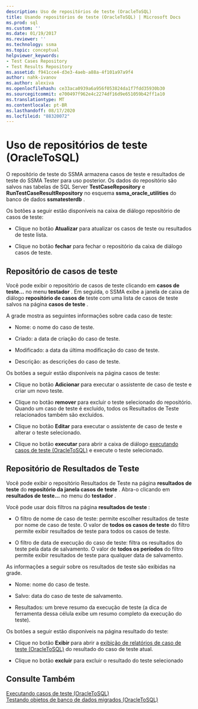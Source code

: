 ```yaml
---
description: Uso de repositórios de teste (OracleToSQL)
title: Usando repositórios de teste (OracleToSQL) | Microsoft Docs
ms.prod: sql
ms.custom: ''
ms.date: 01/19/2017
ms.reviewer: ''
ms.technology: ssma
ms.topic: conceptual
helpviewer_keywords:
- Test Cases Repository
- Test Results Repository
ms.assetid: f941cce4-d3e3-4aeb-a88a-4f101a97a9f4
author: nahk-ivanov
ms.author: alexiva
ms.openlocfilehash: ce33aca0939a6a956f053824da1f7fdd35930b30
ms.sourcegitcommit: e700497f962e4c2274df16d9e651059b42ff1a10
ms.translationtype: MT
ms.contentlocale: pt-BR
ms.lasthandoff: 08/17/2020
ms.locfileid: "88320072"
---
```

# <a name="using-test-repositories-oracletosql"></a>Uso de repositórios de teste (OracleToSQL)
O repositório de teste do SSMA armazena casos de teste e resultados de teste do SSMA Tester para uso posterior. Os dados do repositório são salvos nas tabelas de SQL Server **TestCaseRepository** e **RunTestCaseResultRepository** no esquema **ssma_oracle_utilities** do banco de dados **ssmatesterdb** .  
  
Os botões a seguir estão disponíveis na caixa de diálogo repositório de casos de teste:  
  
-   Clique no botão **Atualizar** para atualizar os casos de teste ou resultados de teste lista.  
  
-   Clique no botão **fechar** para fechar o repositório da caixa de diálogo casos de teste.  
  
## <a name="test-cases-repository"></a>Repositório de casos de teste  
Você pode exibir o repositório de casos de teste clicando em **casos de teste...** no menu **testador** . Em seguida, o SSMA exibe a janela de caixa de diálogo **repositório de casos de** teste com uma lista de casos de teste salvos na página **casos de teste** .  
  
A grade mostra as seguintes informações sobre cada caso de teste:  
  
-   Nome: o nome do caso de teste.  
  
-   Criado: a data de criação do caso de teste.  
  
-   Modificado: a data da última modificação do caso de teste.  
  
-   Descrição: as descrições do caso de teste.  
  
Os botões a seguir estão disponíveis na página casos de teste:  
  
-   Clique no botão **Adicionar** para executar o assistente de caso de teste e criar um novo teste.  
  
-   Clique no botão **remover** para excluir o teste selecionado do repositório. Quando um caso de teste é excluído, todos os Resultados de Teste relacionados também são excluídos.  
  
-   Clique no botão **Editar** para executar o assistente de caso de teste e alterar o teste selecionado.  
  
-   Clique no botão **executar** para abrir a caixa de diálogo [executando casos de teste (OracleToSQL)](https://msdn.microsoft.com/fc208cdb-7373-4f6b-8f6c-cdff9d3dcd02) e execute o teste selecionado.  
  
## <a name="test-results-repository"></a>Repositório de Resultados de Teste  
Você pode exibir o repositório Resultados de Teste na página **resultados de teste** do **repositório da janela casos de teste** . Abra-o clicando em **resultados de teste...** no menu do **testador** .  
  
Você pode usar dois filtros na página **resultados de teste** :  
  
-   O filtro de nome de caso de teste: permite escolher resultados de teste por nome de caso de teste. O valor de **todos os casos de teste** do filtro permite exibir resultados de teste para todos os casos de teste.  
  
-   O filtro de data de execução do caso de teste: filtra os resultados do teste pela data de salvamento. O valor de **todos os períodos** do filtro permite exibir resultados de teste para qualquer data de salvamento.  
  
As informações a seguir sobre os resultados de teste são exibidas na grade.  
  
-   Nome: nome do caso de teste.  
  
-   Salvo: data do caso de teste de salvamento.  
  
-   Resultados: um breve resumo da execução de teste (a dica de ferramenta dessa célula exibe um resumo completo da execução do teste).  
  
Os botões a seguir estão disponíveis na página resultado do teste:  
  
-   Clique no botão **Exibir** para abrir a [exibição de relatórios de caso de teste &#40;OracleToSQL&#41;](../../ssma/oracle/viewing-test-case-reports-oracletosql.md) do resultado do caso de teste atual.  
  
-   Clique no botão **excluir** para excluir o resultado do teste selecionado  
  
## <a name="see-also"></a>Consulte Também  
[Executando casos de teste &#40;OracleToSQL&#41;](../../ssma/oracle/running-test-cases-oracletosql.md)  
[Testando objetos de banco de dados migrados &#40;OracleToSQL&#41;](../../ssma/oracle/testing-migrated-database-objects-oracletosql.md)  
  
